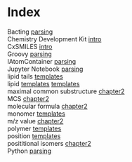 # Index


Bacting [parsing](parsing.md#tp2)<br />
Chemistry Development Kit [intro](intro.md#tp2)<br />
CxSMILES [intro](intro.md#tp1)<br />
Groovy [parsing](parsing.md#tp1)<br />
IAtomContainer [parsing](parsing.md#tp5)<br />
Jupyter Notebook [parsing](parsing.md#tp4)<br />
lipid tails [templates](templates.md#tp3)<br />
lipid [templates](templates.md#tp1) [templates](templates.md#tp2)<br />
maximal common substructure [chapter2](chapter2.md#tp4)<br />
MCS [chapter2](chapter2.md#tp5)<br />
molecular formula [chapter2](chapter2.md#tp1)<br />
monomer [templates](templates.md#tp5)<br />
m/z value [chapter2](chapter2.md#tp2)<br />
polymer [templates](templates.md#tp6)<br />
position [templates](templates.md#tp4)<br />
posititional isomers [chapter2](chapter2.md#tp3)<br />
Python [parsing](parsing.md#tp3)
